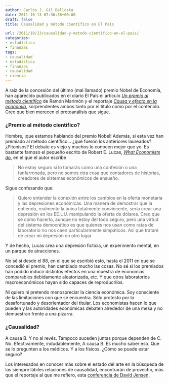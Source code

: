 ```yaml
---
author: Carlos J. Gil Bellosta
date: 2011-10-13 07:36:38+00:00
draft: false
title: Causalidad y método científico en El País

url: /2011/10/13/causalidad-y-metodo-cientifico-en-el-pais/
categories:
- estadística
- finanzas
tags:
- causalidad
- estadística
- finanzas
- causalidad
- ciencia
---
```


A raíz de la concesión del último (mal llamado) premio Nobel de Economía, han aparecido publicados en el diario El País el artículo [_Un premio al método científico_](http://www.elpais.com/articulo/economia/premio/metodo/cientifico/elpepieco/20111011elpepieco_11/Tes) de Ramón Marimón y el reportaje _[Causa y efecto en la economía](http://www.elpais.com/articulo/economia/Causa/efecto/economia/elpepieco/20111011elpepieco_10/Tes)_, sorprendentes ambos tanto por el título como por el contenido. Creo que bien merecen el protoanálisis que sigue.


### ¿Premio al método científico?


Hombre, ¡que estamos hablando del premio Nobel! Además, si esta vez han premiado al método científico... ¿qué fueron los anteriores laureados? ¿Pitonisos? El debate es viejo y muchos lo conocen mejor que yo. Es bastante famoso el pequeño escrito de Robert E. Lucas, _[What Economists do](http://homepage.ntu.edu.tw/~mjlin/lucas.pdf)_, en el que el autor escribe


> No estoy seguro si lo tomarás como una confesión o una fanfarronada, pero no somos otra cosa que contadores de historias, creadores de sistemas económicos de ensueño.


Sigue confesando que:


>Quiero entender la conexión entre los cambios en la oferta monetaria y las depresiones económicas. Una manera de demostrar que la entiendo, realmente la única totalmente convincente, sería crear una depresión en los EE.UU. manipulando la oferta de dólares. Creo que sé cómo hacerlo, aunque no estoy del todo seguro, pero una virtud del sistema democrático es que quienes nos usan como ratas de laboratorio no nos caen particularmente simpáticos. Así que trataré de crear mi depresión en otro lugar.


Y de hecho, Lucas crea una depresión ficticia, un experimento mental, en un parque de atracciones.

No sé si desde el 88, en el que se escribió esto, hasta el 2011 en que se concedió el premio, han cambiado mucho las cosas. No sé si los premiados han podido inducir distintos efectos en una muestra de economías comparables debidamente aleatorizada, etc. Y que otros laboratorios macroeconómicos hayan sido capaces de reproducrilos.

Ni quiero ni pretendo menospreciar la ciencia económica. Soy consciente de las limitaciones con que se encuentra. Sólo protesto por lo desafortunado y desorientador del titular. Los economistas hacen lo que pueden y las autoridades económicas debaten alrededor de una mesa y no demuestran frente a una pizarra.


### ¿Causalidad?


A causa B. Y no al revés. Tampoco suceden juntas porque dependen de C. No. Efectivamente, indudablemente, A causa B. Es mucho saber eso. Que se lo pregunten a los médicos. Y a los físicos. ¿Cómo se puede estar seguro?

Los interesados en conocer más sobre el estado del arte en la búsqueda de las siempre lábiles relaciones de causalidad, encontrarán de provecho, más que el reportaje al que me refiero, esta [conferencia de David Jensen](http://videolectures.net/kdd2010_jensen_css/).
